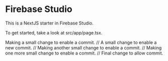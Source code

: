 # Firebase Studio

This is a NextJS starter in Firebase Studio.

To get started, take a look at src/app/page.tsx.

Making a small change to enable a commit.
// A small change to enable a new commit.
// Making another small change to enable a commit.
// Making one more small change to enable a commit.
// Final change to allow commit.